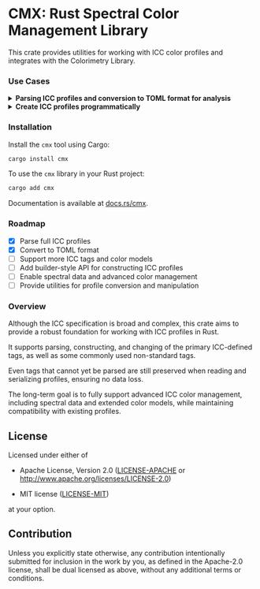 # CMX: Rust Spectral Color Management Library
<!-- cargo-rdme start -->

This crate provides utilities for working with ICC color profiles
and integrates with the Colorimetry Library.

### Use Cases
<details><summary><strong>Parsing ICC profiles and conversion to TOML format for analysis</strong></summary>
After installing the library, you can parse an ICC profile and convert it to a TOML format using the `cmx` command-line tool:

```bash
cmx profile.icc -o profile.toml
```

Each ICC profile tag is mapped to a key in the TOML file, with the
corresponding values serialized as key-value pairs.
All values are written as single-line entries to ensure the TOML output
remains human-readable and easy to inspect.

Example of a parsed ICC profile in TOML format:

```toml
profile_size = 548
cmm = "Apple"
version = "4.0"
device_class = "Display"
color_space = "RGB"
pcs = "XYZ"
creation_datetime = "2015-10-14 13:08:56 UTC"
primary_platform = "Apple"
manufacturer = "APPL"
rendering_intent = "Perceptual"
pcs_illuminant = [0.9642, 1.0, 0.8249]
creator = "appl"
profile_id = "53410ea9facdd9fb57cc74868defc33f"

[desc]
ascii = "SMPTE RP 431-2-2007 DCI (P3)"

[cprt]
text = "Copyright Apple Inc., 2015"

[wtpt]
xyz = [0.894592, 1.0, 0.954422]

[rXYZ]
xyz = [0.48616, 0.226685, -0.000809]

[gXYZ]
xyz = [0.323853, 0.710327, 0.043228]

[bXYZ]
xyz = [0.15419, 0.062988, 0.782471]

[rTRC]
g = 2.60001

[chad]
matrix = [
    [1.073822, 0.038803, -0.036896],
    [0.055573, 0.963989, -0.014343],
    [-0.004272, 0.005295, 0.862778]
]

[bTRC]
g = 2.60001

[gTRC]
g = 2.60001

 ```
</details>
<details><summary><strong>Create ICC profiles programmatically</strong></summary>
You can also use the `cmx` library to create ICC profiles programmatically in Rust.
The library provides a builder-style API for constructing profiles,
allowing you to set various tags and properties.

Here is an example for creating a Display P3 ICC profile:

```rust
use chrono::{DateTime, TimeZone};
use cmx::tag::tags::*;
use cmx::profile::DisplayProfile;
let display_p3_example = DisplayProfile::new()
    // set creation date, if omitted, the current date and time are used
    .with_creation_date(chrono::Utc.with_ymd_and_hms(2025, 8, 28, 0, 0, 0).unwrap())
    .with_tag(ProfileDescriptionTag)
        .as_text_description(|text| {
            text.set_ascii("Display P3");
        })
    .with_tag(CopyrightTag)
        .as_text(|text| {
            text.set_text("CC0");
        })
    .with_tag(MediaWhitePointTag)
        .as_xyz_array(|xyz| {
            xyz.set([0.950455, 1.00000, 1.08905]);
        })
    .with_tag(RedMatrixColumnTag)
        .as_xyz_array(|xyz| {
            xyz.set([0.515121, 0.241196, -0.001053]);
        })
    .with_tag(GreenMatrixColumnTag)
        .as_xyz_array(|xyz| {
            xyz.set([0.291977, 0.692245, 0.041885]);
        })
    .with_tag(BlueMatrixColumnTag)
        .as_xyz_array(|xyz| {
            xyz.set([0.157104, 0.066574, 0.784073]);
        })
    .with_tag(RedTRCTag)
        .as_parametric_curve(|para| {
            para.set_parameters([2.39999, 0.94786, 0.05214, 0.07739, 0.04045]);
        })
    .with_tag(BlueTRCTag)
        .as_parametric_curve(|para| {
            para.set_parameters([2.39999, 0.94786, 0.05214, 0.07739, 0.04045]);
        })
    .with_tag(GreenTRCTag)
        .as_parametric_curve(|para| {
            para.set_parameters([2.39999, 0.94786, 0.05214, 0.07739, 0.04045]);
        })
    .with_tag(ChromaticAdaptationTag)
        .as_sf15_fixed_16_array(|array| {
            array.set([
                 1.047882, 0.022919, -0.050201,
                 0.029587, 0.990479, -0.017059,
                -0.009232, 0.015076,  0.751678
            ]);
        })
    .with_profile_id() // calculate and add profile ID to the profile
    ;

display_p3_example.write("tmp/display_p3_example.icc").unwrap();
let display_p3_read_back = cmx::profile::Profile::read("tmp/display_p3_example.icc").unwrap();
assert_eq!(
    display_p3_read_back.profile_id_as_hex_string(),
    "617028e1 e1014e15 91f178a9 fb8efc92"
);
assert_eq!(display_p3_read_back.profile_size(), 524);
```
Not all ICC tag types are supported yet, but please submit a pull request, or an issue, on our [GitHub CMX repo](https://github.com/harbik/cmx) if you need additional tags to be supported.

</details>



### Installation

Install the `cmx` tool using Cargo:

```bash
cargo install cmx
```

To use the `cmx` library in your Rust project:

```bash
cargo add cmx
```

Documentation is available at [docs.rs/cmx](https://docs.rs/cmx).

### Roadmap

- [x] Parse full ICC profiles
- [x] Convert to TOML format
- [ ] Support more ICC tags and color models
- [ ] Add builder-style API for constructing ICC profiles
- [ ] Enable spectral data and advanced color management
- [ ] Provide utilities for profile conversion and manipulation

### Overview

Although the ICC specification is broad and complex, this crate aims
to provide a robust foundation for working with ICC profiles in Rust.

It supports parsing, constructing, and changing of the primary ICC-defined tags,
as well as some commonly used non-standard tags.

Even tags that cannot yet be parsed are still preserved when reading
and serializing profiles, ensuring no data loss.

The long-term goal is to fully support advanced ICC color management,
including spectral data and extended color models, while maintaining
compatibility with existing profiles.

<!-- cargo-rdme end -->

## License

Licensed under either of

- Apache License, Version 2.0
  ([LICENSE-APACHE](LICENSE-APACHE) or <http://www.apache.org/licenses/LICENSE-2.0>)

- MIT license
  ([LICENSE-MIT](LICENSE-MIT))

at your option.

## Contribution

Unless you explicitly state otherwise, any contribution intentionally submitted
for inclusion in the work by you, as defined in the Apache-2.0 license, shall be
dual licensed as above, without any additional terms or conditions.
